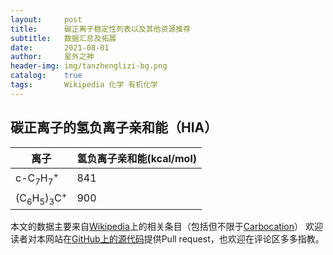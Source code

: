 ```yaml
---
layout:     post
title:      碳正离子稳定性列表以及其他资源推荐
subtitle:   数据汇总及拓展
date:       2021-08-01
author:     星外之神
header-img: img/tanzhenglizi-bg.png
catalog:    true
tags:       Wikipedia 化学 有机化学
---
```

## 碳正离子的氢负离子亲和能（HIA）

| 离子      | 氢负离子亲和能(kcal/mol) |
| ---- | ---- |
| c-C<sub>7</sub>H<sub>7</sub><sup>+</sup>      | 841       |
| (C<sub>6</sub>H<sub>5</sub>)<sub>3</sub>C<sup>+</sup>   | 900       |

本文的数据主要来自[Wikipedia](https://www.wikipedia.org/)上的相关条目（包括但不限于[Carbocation](https://en.wikipedia.org/wiki/Carbocation)）
欢迎读者对本网站在[GitHub上的源代码](https://github.com/wszqkzqk/wszqkzqk.github.io)提供Pull request，也欢迎在评论区多多指教。